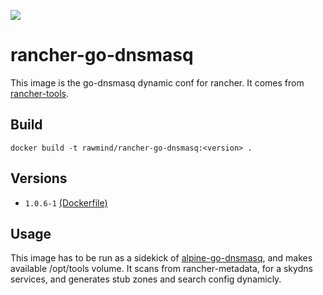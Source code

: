[![](https://images.microbadger.com/badges/image/rawmind/rancher-go-dnsmasq.svg)](https://microbadger.com/images/rawmind/rancher-go-dnsmasq "Get your own image badge on microbadger.com")

rancher-go-dnsmasq
==================

This image is the go-dnsmasq dynamic conf for rancher. It comes from [rancher-tools][rancher-tools].

## Build

```
docker build -t rawmind/rancher-go-dnsmasq:<version> .
```

## Versions

- `1.0.6-1` [(Dockerfile)](https://github.com/rawmind0/rancher-go-dnsmasq/blob/1.0.6-1/README.md)


## Usage

This image has to be run as a sidekick of [alpine-go-dnsmasq][alpine-go-dnsmasq], and makes available /opt/tools volume. It scans from rancher-metadata, for a skydns services, and generates stub zones and search config dynamicly.


[alpine-go-dnsmasq]: https://github.com/rawmind0/alpine-go-dnsmasq
[rancher-tools]: https://github.com/rawmind0/rancher-tools